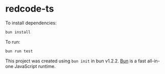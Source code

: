 # redcode-ts

To install dependencies:

```bash
bun install
```

To run:

```bash
bun run test
```

This project was created using `bun init` in bun v1.2.2. [Bun](https://bun.sh) is a fast all-in-one JavaScript runtime.
